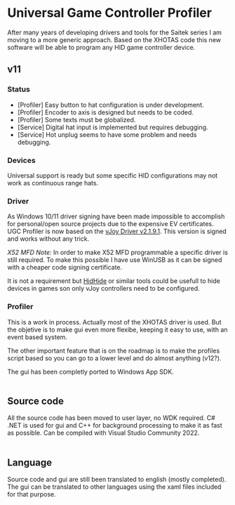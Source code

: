 # Universal Game Controller Profiler
After many years of developing drivers and tools for the Saitek series I am moving to a more generic approach.
Based on the XHOTAS code this new software will be able to program any HID game controller device.

## v11

### Status

- [Profiler] Easy button to hat configuration is under development.
- [Profiler] Encoder to axis is designed but needs to be coded.
- [Profiler] Some texts must be globalized.
- [Service] Digital hat input is implemented but requires debugging.
- [Service] Hot unplug seems to have some problem and needs debugging.

### Devices

Universal support is ready but some specific HID configurations may not work as continuous range hats.

### Driver

As Windows 10/11 driver signing have been made impossible to accomplish for personal/open source projects
 due to the expensive EV certificates. UGC Profiler is now based on the [vJoy Driver v2.1.9.1](https://github.com/jshafer817/vJoy).
 This version is signed and works without any trick.

*X52 MFD Note:* In order to make X52 MFD programmable a specific driver is still required. To make this possible I have
use WinUSB as it can be signed with a cheaper code signing certificate.

It is not a requirement but [HidHide](https://github.com/ViGEm/HidHide) or similar tools could be usefull to hide devices
in games son only vJoy controllers need to be configured.

### Profiler

This is a work in process. Actually most of the XHOTAS driver is used. But the objetive is to make gui even more flexibe,
keeping it easy to use, with an event based system.

The other important feature that is on the roadmap is to make the profiles script based so you can go to a lower level and
do almost anything (v12?).

The gui has been completly ported to Windows App SDK.
<br>
<br>

## Source code

All the source code has been moved to user layer, no WDK required. C# .NET is used for gui and C++ for background processing to make it as fast as possible.
Can be compiled with Visual Studio Community 2022.
<br>
<br>

## Language

Source code and gui are still been translated to english (mostly completed). The gui can be translated to other languages using the xaml files included for that purpose.






